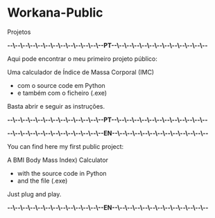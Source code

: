 # Workana-Public
Projetos

**--\\--\\--\\--\\--\\--\\--\\--\\--\\--\\--\\--\\--PT--\\--\\--\\--\\--\\--\\--\\--\\--\\--\\--\\--\\--**

Aqui pode encontrar o meu primeiro projeto público: 

Uma calculador de Índice de Massa Corporal (IMC)
+ com o source code em Python
+ e também com o ficheiro (.exe)
    
Basta abrir e seguir as instruções. 

**--\\--\\--\\--\\--\\--\\--\\--\\--\\--\\--\\--\\--PT--\\--\\--\\--\\--\\--\\--\\--\\--\\--\\--\\--\\--**


**--\\--\\--\\--\\--\\--\\--\\--\\--\\--\\--\\--\\--EN--\\--\\--\\--\\--\\--\\--\\--\\--\\--\\--\\--\\--**

You can find here my first public project:

A BMI Body Mass Index) Calculator
+ with the source code in Python
+ and the file (.exe)

Just plug and play.

**--\\--\\--\\--\\--\\--\\--\\--\\--\\--\\--\\--\\--EN--\\--\\--\\--\\--\\--\\--\\--\\--\\--\\--\\--\\--**
